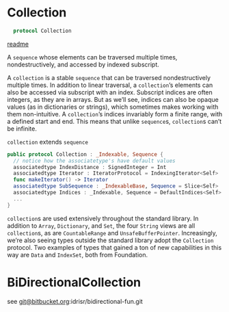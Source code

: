 # Collection

```swift
  protocol Collection
```

[readme](https://developer.apple.com/documentation/swift/collection)

A `sequence` whose elements can be traversed multiple times, nondestructively,
and accessed by indexed subscript.

A `collection` is a stable `sequence` that can be traversed nondestructively
multiple times. In addition to linear traversal, a `collection`’s elements can
also be accessed via subscript with an index. Subscript indices are often
integers, as they are in arrays. But as we’ll see, indices can also be opaque
values (as in dictionaries or strings), which sometimes makes working with them
non-intuitive. A `collection`’s indices invariably form a finite range, with a
defined start and end. This means that unlike `sequence`s, `collection`s can’t be
infinite.

`collection` extends `sequence`

```swift
public protocol Collection : _Indexable, Sequence {
  // notice how the associatetype's have default values
  associatedtype IndexDistance : SignedInteger = Int
  associatedtype Iterator : IteratorProtocol = IndexingIterator<Self>
  func makeIterator() -> Iterator
  associatedtype SubSequence : _IndexableBase, Sequence = Slice<Self>
  associatedtype Indices : _Indexable, Sequence = DefaultIndices<Self>
  ...
}
```

`collection`s are used extensively throughout the standard library. In addition to
`Array`, `Dictionary`, and `Set`, the four `String` views are all `collection`s, as are
`CountableRange` and `UnsafeBufferPointer`. Increasingly, we’re also seeing types
outside the standard library adopt the `Collection` protocol. Two examples of
types that gained a ton of new capabilities in this way are `Data` and `IndexSet`,
both from Foundation.

# BiDirectionalCollection
see git@bitbucket.org:idrisr/bidirectional-fun.git
